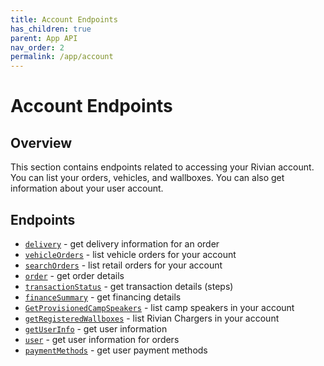 ```yaml
---
title: Account Endpoints
has_children: true
parent: App API
nav_order: 2
permalink: /app/account
---
```


# Account Endpoints

## Overview

This section contains endpoints related to accessing your Rivian account. You can list your orders, vehicles, and wallboxes. You can also get information about your user account.

## Endpoints

- [`delivery`](/app/account/deliveries) - get delivery information for an order
- [`vehicleOrders`](/app/account/vehicle-orders) - list vehicle orders for your account
- [`searchOrders`](/app/account/searchOrders) - list retail orders for your account
- [`order`](/app/account/order) - get order details
- [`transactionStatus`](/app/account/transaction-status) - get transaction details (steps)
- [`financeSummary`](/app/account/finance-summary) - get financing details
- [`GetProvisionedCampSpeakers`](/app/account/provisioned-camp-speakers) - list camp speakers in your account
- [`getRegisteredWallboxes`](/app/account/registered-wallboxes) - list Rivian Chargers in your account
- [`getUserInfo`](/app/account/user-info) - get user information
- [`user`](/app/account/user) - get user information for orders
- [`paymentMethods`](/app/account/payment-methods) - get user payment methods
